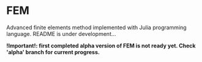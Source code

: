 # FEM
Advanced finite elements method implemented with Julia programming language. README is under development...

**!Important!: first completed alpha version of FEM is not ready yet. Check 'alpha' branch for current progress.**
